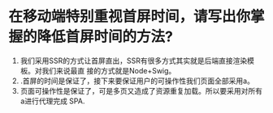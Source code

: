 # 在移动端特别重视首屏时间，请写出你掌握的降低首屏时间的方法?

1. 我们采用SSR的方式让首屏直出，SSR有很多方式其实就是后端直接渲染模板。对我们来说最直 接的方式就是Node+Swig。
2. .首屏的时间是保证了，接下来要保证用户的可操作性我们页面全部采用a。
3. 页面可操作性是保证了，可是多页又造成了资源重复加载。所以要采用对所有a进行代理完成 SPA.



